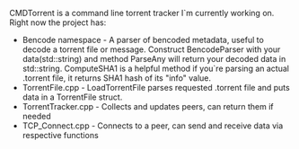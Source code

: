 CMDTorrent is a command line torrent tracker I`m currently working on.
Right now the project has:
- Bencode namespace - A parser of bencoded metadata, useful to decode a torrent file or message. Construct BencodeParser with your data(std::string) and method ParseAny will return your decoded data in std::string. ComputeSHA1 is a helpful method if you`re parsing an actual .torrent file, it returns SHA1 hash of its "info" value.
- TorrentFile.cpp - LoadTorrentFile parses requested .torrent file and puts data in a TorrentFile struct.
- TorrentTracker.cpp - Collects and updates peers, can return them if needed
- TCP_Connect.cpp - Connects to a peer, can send and receive data via respective functions